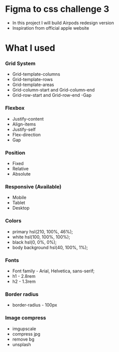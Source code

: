 # Figma to css challenge 3

- In this project I will build Airpods redesign version
- Inspiration from official apple website

# What I used

### Grid System
- Grid-template-columns
- Grid-template-rows
- Grid-template-areas
- Grid-column-start and Grid-column-end
- Grid-row-start and Grid-row-end
-Gap

### Flexbox
- Justify-content
- Align-items
- Justify-self
- Flex-direction
- Gap

### Position
- Fixed
- Relative
- Absolute

### Responsive (Available)
- Mobile
- Tablet
- Desktop

### Colors
- primary hsl(210, 100%, 46%);
- white hsl(100, 100%, 100%);
- black hsl(0, 0%, 0%);
- body background hsl(40, 100%, 1%);

### Fonts
- Font family - Arial, Helvetica, sans-serif;
- h1 - 2.8rem
- h2 - 1.3rem

### Border radius
- border-radius - 100px


### Image compress
- imgupscale
- compress jpg
- remove bg
- unsplash